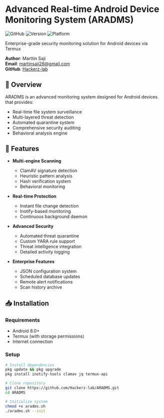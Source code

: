 # Advanced Real-time Android Device Monitoring System (ARADMS)

![GitHub](https://img.shields.io/github/license/Hackerz-lab/ARADMS?color=blue)
![Version](https://img.shields.io/badge/version-2.1.0-green)
![Platform](https://img.shields.io/badge/platform-Android-Termux-success)

Enterprise-grade security monitoring solution for Android devices via Termux

**Author**: Marttin Saji  
**Email**: [martinsaji26@gmail.com](mailto:martinsaji26@gmail.com)  
**GitHub**: [Hackerz-lab](https://github.com/Hackerz-lab)

## 📌 Overview

ARADMS is an advanced monitoring system designed for Android devices that provides:
- Real-time file system surveillance
- Multi-layered threat detection
- Automated quarantine system
- Comprehensive security auditing
- Behavioral analysis engine

## 🚀 Features

- **Multi-engine Scanning**
  - ClamAV signature detection
  - Heuristic pattern analysis
  - Hash verification system
  - Behavioral monitoring

- **Real-time Protection**
  - Instant file change detection
  - Inotify-based monitoring
  - Continuous background daemon

- **Advanced Security**
  - Automated threat quarantine
  - Custom YARA rule support
  - Threat intelligence integration
  - Detailed activity logging

- **Enterprise Features**
  - JSON configuration system
  - Scheduled database updates
  - Remote alert notifications
  - Scan history archive

## 📥 Installation

### Requirements
- Android 8.0+
- Termux (with storage permissions)
- Internet connection

### Setup
```bash
# Install dependencies
pkg update && pkg upgrade
pkg install inotify-tools clamav jq termux-api

# Clone repository
git clone https://github.com/Hackerz-lab/ARADMS.git
cd ARADMS

# Initialize system
chmod +x aradms.sh
./aradms.sh --init
